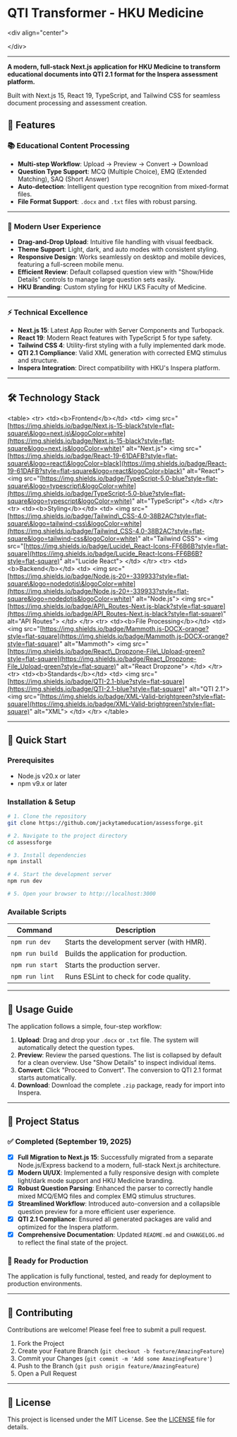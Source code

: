 
# QTI Transformer - HKU Medicine

\<div align="center"\>

[](https://www.google.com/search?q=%5Bhttps://opensource.org/licenses/MIT%5D\(https://opensource.org/licenses/MIT\))
[](https://www.imsglobal.org/question/)
[](https://hku.inspera.com)

\</div\>

-----

**A modern, full-stack Next.js application for HKU Medicine to transform educational documents into QTI 2.1 format for the Inspera assessment platform.**

Built with Next.js 15, React 19, TypeScript, and Tailwind CSS for seamless document processing and assessment creation.

## 🚀 Features

### 📚 **Educational Content Processing**

  - **Multi-step Workflow**: Upload → Preview → Convert → Download
  - **Question Type Support**: MCQ (Multiple Choice), EMQ (Extended Matching), SAQ (Short Answer)
  - **Auto-detection**: Intelligent question type recognition from mixed-format files.
  - **File Format Support**: `.docx` and `.txt` files with robust parsing.

-----

### 🎨 **Modern User Experience**

  - **Drag-and-Drop Upload**: Intuitive file handling with visual feedback.
  - **Theme Support**: Light, dark, and auto modes with consistent styling.
  - **Responsive Design**: Works seamlessly on desktop and mobile devices, featuring a full-screen mobile menu.
  - **Efficient Review**: Default collapsed question view with "Show/Hide Details" controls to manage large question sets easily.
  - **HKU Branding**: Custom styling for HKU LKS Faculty of Medicine.

-----

### ⚡ **Technical Excellence**

  - **Next.js 15**: Latest App Router with Server Components and Turbopack.
  - **React 19**: Modern React features with TypeScript 5 for type safety.
  - **Tailwind CSS 4**: Utility-first styling with a fully implemented dark mode.
  - **QTI 2.1 Compliance**: Valid XML generation with corrected EMQ stimulus and structure.
  - **Inspera Integration**: Direct compatibility with HKU's Inspera platform.

-----

## 🛠️ Technology Stack

\<table\>
\<tr\>
\<td\>\<b\>Frontend\</b\>\</td\>
\<td\>
\<img src="[https://img.shields.io/badge/Next.js-15-black?style=flat-square\&logo=next.js\&logoColor=white](https://img.shields.io/badge/Next.js-15-black?style=flat-square&logo=next.js&logoColor=white)" alt="Next.js"\>
\<img src="[https://img.shields.io/badge/React-19-61DAFB?style=flat-square\&logo=react\&logoColor=black](https://img.shields.io/badge/React-19-61DAFB?style=flat-square&logo=react&logoColor=black)" alt="React"\>
\<img src="[https://img.shields.io/badge/TypeScript-5.0-blue?style=flat-square\&logo=typescript\&logoColor=white](https://img.shields.io/badge/TypeScript-5.0-blue?style=flat-square&logo=typescript&logoColor=white)" alt="TypeScript"\>
\</td\>
\</tr\>
\<tr\>
\<td\>\<b\>Styling\</b\>\</td\>
\<td\>
\<img src="[https://img.shields.io/badge/Tailwind\_CSS-4.0-38B2AC?style=flat-square\&logo=tailwind-css\&logoColor=white](https://img.shields.io/badge/Tailwind_CSS-4.0-38B2AC?style=flat-square&logo=tailwind-css&logoColor=white)" alt="Tailwind CSS"\>
\<img src="[https://img.shields.io/badge/Lucide\_React-Icons-FF6B6B?style=flat-square](https://img.shields.io/badge/Lucide_React-Icons-FF6B6B?style=flat-square)" alt="Lucide React"\>
\</td\>
\</tr\>
\<tr\>
\<td\>\<b\>Backend\</b\>\</td\>
\<td\>
\<img src="[https://img.shields.io/badge/Node.js-20+-339933?style=flat-square\&logo=nodedotjs\&logoColor=white](https://img.shields.io/badge/Node.js-20+-339933?style=flat-square&logo=nodedotjs&logoColor=white)" alt="Node.js"\>
\<img src="[https://img.shields.io/badge/API\_Routes-Next.js-black?style=flat-square](https://img.shields.io/badge/API_Routes-Next.js-black?style=flat-square)" alt="API Routes"\>
\</td\>
\</tr\>
\<tr\>
\<td\>\<b\>File Processing\</b\>\</td\>
\<td\>
\<img src="[https://img.shields.io/badge/Mammoth.js-DOCX-orange?style=flat-square](https://img.shields.io/badge/Mammoth.js-DOCX-orange?style=flat-square)" alt="Mammoth"\>
\<img src="[https://img.shields.io/badge/React\_Dropzone-File\_Upload-green?style=flat-square](https://img.shields.io/badge/React_Dropzone-File_Upload-green?style=flat-square)" alt="React Dropzone"\>
\</td\>
\</tr\>
\<tr\>
\<td\>\<b\>Standards\</b\>\</td\>
\<td\>
\<img src="[https://img.shields.io/badge/QTI-2.1-blue?style=flat-square](https://img.shields.io/badge/QTI-2.1-blue?style=flat-square)" alt="QTI 2.1"\>
\<img src="[https://img.shields.io/badge/XML-Valid-brightgreen?style=flat-square](https://img.shields.io/badge/XML-Valid-brightgreen?style=flat-square)" alt="XML"\>
\</td\>
\</tr\>
\</table\>

-----

## 🚀 Quick Start

### Prerequisites

  - Node.js v20.x or later
  - npm v9.x or later

### Installation & Setup

```bash
# 1. Clone the repository
git clone https://github.com/jackytameducation/assessforge.git

# 2. Navigate to the project directory
cd assessforge

# 3. Install dependencies
npm install

# 4. Start the development server
npm run dev

# 5. Open your browser to http://localhost:3000
```

### Available Scripts

| Command         | Description                               |
| --------------- | ----------------------------------------- |
| `npm run dev`   | Starts the development server (with HMR). |
| `npm run build` | Builds the application for production.    |
| `npm run start` | Starts the production server.             |
| `npm run lint`  | Runs ESLint to check for code quality.    |

-----

## 📝 Usage Guide

The application follows a simple, four-step workflow:

1.  **Upload**: Drag and drop your `.docx` or `.txt` file. The system will automatically detect the question types.
2.  **Preview**: Review the parsed questions. The list is collapsed by default for a clean overview. Use "Show Details" to inspect individual items.
3.  **Convert**: Click "Proceed to Convert". The conversion to QTI 2.1 format starts automatically.
4.  **Download**: Download the complete `.zip` package, ready for import into Inspera.

-----

## 🎯 Project Status

### ✅ **Completed (September 19, 2025)**

  - [x] **Full Migration to Next.js 15**: Successfully migrated from a separate Node.js/Express backend to a modern, full-stack Next.js architecture.
  - [x] **Modern UI/UX**: Implemented a fully responsive design with complete light/dark mode support and HKU Medicine branding.
  - [x] **Robust Question Parsing**: Enhanced the parser to correctly handle mixed MCQ/EMQ files and complex EMQ stimulus structures.
  - [x] **Streamlined Workflow**: Introduced auto-conversion and a collapsible question preview for a more efficient user experience.
  - [x] **QTI 2.1 Compliance**: Ensured all generated packages are valid and optimized for the Inspera platform.
  - [x] **Comprehensive Documentation**: Updated `README.md` and `CHANGELOG.md` to reflect the final state of the project.

### 🚀 **Ready for Production**

The application is fully functional, tested, and ready for deployment to production environments.

-----

## 🤝 Contributing

Contributions are welcome\! Please feel free to submit a pull request.

1.  Fork the Project
2.  Create your Feature Branch (`git checkout -b feature/AmazingFeature`)
3.  Commit your Changes (`git commit -m 'Add some AmazingFeature'`)
4.  Push to the Branch (`git push origin feature/AmazingFeature`)
5.  Open a Pull Request

-----

## 📄 License

This project is licensed under the MIT License. See the [LICENSE](https://www.google.com/search?q=LICENSE) file for details.
